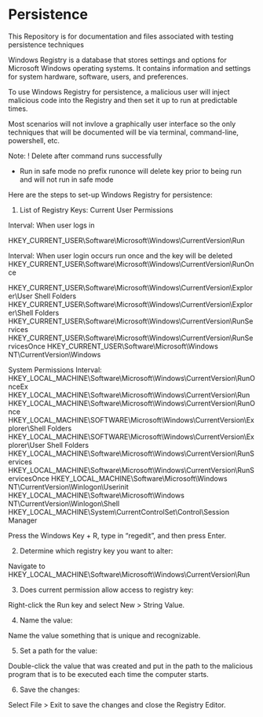# Persistence

This Repository is for documentation and files associated with testing persistence techniques


Windows Registry is a database that stores settings and options for Microsoft Windows operating systems. It contains information and settings for system hardware, software, users, and preferences.

To use Windows Registry for persistence, a malicious user will inject malicious code into the Registry and then set it up to run at predictable times.

Most scenarios will not invlove a graphically user interface so the only techniques that will be documented will be via terminal, command-line, powershell, etc.

Note:
! Delete after command runs successfully
* Run in safe mode
 no prefix runonce will delete key prior to being run and will not run in safe mode

Here are the steps to set-up Windows Registry for persistence:

1. List of Registry Keys:
Current User Permissions

Interval: When user logs in

HKEY_CURRENT_USER\Software\Microsoft\Windows\CurrentVersion\Run

Interval: When user login occurs run once and the key will be deleted
HKEY_CURRENT_USER\Software\Microsoft\Windows\CurrentVersion\RunOnce

HKEY_CURRENT_USER\Software\Microsoft\Windows\CurrentVersion\Explorer\User Shell Folders
HKEY_CURRENT_USER\Software\Microsoft\Windows\CurrentVersion\Explorer\Shell Folders
HKEY_CURRENT_USER\Software\Microsoft\Windows\CurrentVersion\RunServices
HKEY_CURRENT_USER\Software\Microsoft\Windows\CurrentVersion\RunServicesOnce
HKEY_CURRENT_USER\Software\Microsoft\Windows NT\CurrentVersion\Windows


System Permissions
Interval:
HKEY_LOCAL_MACHINE\Software\Microsoft\Windows\CurrentVersion\RunOnceEx
HKEY_LOCAL_MACHINE\Software\Microsoft\Windows\CurrentVersion\Run
HKEY_LOCAL_MACHINE\Software\Microsoft\Windows\CurrentVersion\RunOnce
HKEY_LOCAL_MACHINE\SOFTWARE\Microsoft\Windows\CurrentVersion\Explorer\Shell Folders
HKEY_LOCAL_MACHINE\SOFTWARE\Microsoft\Windows\CurrentVersion\Explorer\User Shell Folders
HKEY_LOCAL_MACHINE\Software\Microsoft\Windows\CurrentVersion\RunServices
HKEY_LOCAL_MACHINE\Software\Microsoft\Windows\CurrentVersion\RunServicesOnce
HKEY_LOCAL_MACHINE\Software\Microsoft\Windows NT\CurrentVersion\Winlogon\Userinit HKEY_LOCAL_MACHINE\Software\Microsoft\Windows NT\CurrentVersion\Winlogon\Shell
HKEY_LOCAL_MACHINE\System\CurrentControlSet\Control\Session Manager


Press the Windows Key + R, type in “regedit”, and then press Enter.

2. Determine which registry key you want to alter:

Navigate to HKEY_LOCAL_MACHINE\Software\Microsoft\Windows\CurrentVersion\Run

3. Does current permission allow access to registry key:

Right-click the Run key and select New > String Value.

4. Name the value:

Name the value something that is unique and recognizable.

5. Set a path for the value:

Double-click the value that was created and put in the path to the malicious program that is to be executed each time the computer starts.

6. Save the changes:

Select File > Exit to save the changes and close the Registry Editor.
